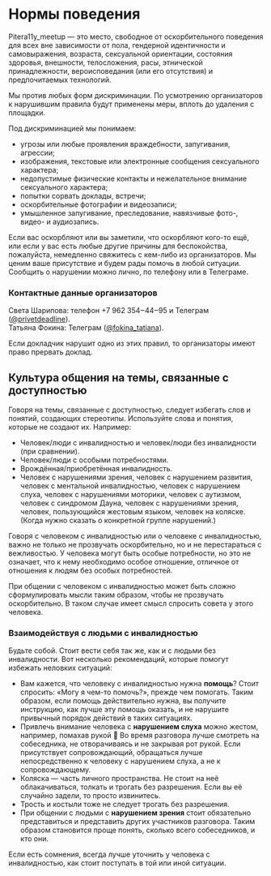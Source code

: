 # Нормы поведения
Pitera11y_meetup — это место, свободное от оскорбительного поведения для всех вне зависимости от пола, гендерной идентичности и самовыражения, возраста, сексуальной ориентации, состояния здоровья, внешности, телосложения, расы, этнической принадлежности, вероисповедания (или его отсутствия) и предпочитаемых технологий.

Мы против любых форм дискриминации. По усмотрению организаторов к нарушившим правила будут применены меры, вплоть до удаления с площадки.

Под дискриминацией мы понимаем:
- угрозы или любые проявления враждебности, запугивания, агрессии;
- изображения, текстовые или электронные сообщения сексуального характера;
- недопустимые физические контакты и нежелательное внимание сексуального характера;
- попытки сорвать доклады, встречи;
- оскорбительные фотографии и видеозаписи;
- умышленное запугивание, преследование, навязчивые фото-, видео- и аудиозапись.

Если вас оскорбляют или вы заметили, что оскорбляют кого-то ещё, или если у вас есть любые другие причины для беспокойства, пожалуйста, немедленно свяжитесь с кем-либо из организаторов. Мы ценим ваше присутствие и будем рады помочь в любой ситуации.
Сообщить о нарушении можно лично, по телефону или в Телеграме. 
### Контактные данные организаторов
Света Шарипова: телефон +7 962 354‒44‒95 и Телеграм ([@privetdeadline](https://t.me/privetdeadline)).</br>
Татьяна Фокина: Телеграм ([@fokina_tatiana](https://t.me/fokina_tatiana)).

Если докладчик нарушит одно из этих правил, то организаторы имеют право прервать доклад.

## Культура общения на темы, связанные с доступностью

Говоря на темы, связанные с доступностью, следует избегать слов и понятий, создающих стереотипы. Используйте слова и понятия, которые не создают их. Например:

- Человек/люди с инвалидностью и человек/люди без инвалидности (при сравнении).
- Человек/люди с особыми потребностями.
- Врождённая/приобретённая инвалидность.
- Человек с нарушениями зрения, человек с нарушением развития, человек с ментальной инвалидностью, человек с нарушением слуха, человек с нарушениями моторики, человек с аутизмом, человек с синдромом Дауна, человек с нарушениями зрения, человек, пользующийся жестовым языком, человек на коляске. (Когда нужно сказать о конкретной группе нарушений.)

Говоря с человеком с инвалидностью или о человеке с инвалидностью, важно не только не прозвучать оскорбительно, но и не перестараться с вежливостью. У человека могут быть особые потребности, но это не означает, что к нему необходимо особое отношение, отличное от отношения к людям без особых потребностей.

При общении с человеком с инвалидностью может быть сложно сформулировать мысли таким образом, чтобы не прозвучать оскорбительно. В таком случае имеет смысл спросить совета у этого человека.

### Взаимодействуя с людьми с инвалидностью

Будьте собой. Стоит вести себя так же, как и с людьми без инвалидности. Вот несколько рекомендаций, которые помогут избежать неловких ситуаций:

- Вам кажется, что человеку с инвалидностью нужна **помощь**? Стоит спросить: «Могу я чем-то помочь?», прежде чем помогать. Таким образом, если помощь действительно нужна, вы получите инструкцию, как лучше эту помощь оказать, и не нарушите привычный порядок действий в таких ситуациях.
- Привлечь внимание человека с **нарушением слуха** можно жестом, например, помахав рукой 👋 Во время разговора лучше смотреть на собеседника, не отворачиваясь и не закрывая рот рукой. Если присутствует сопровождающий, обращаться лучше непосредственно к человеку с нарушением слуха, а не к сопровождающему.
- Коляска — часть личного пространства. Не стоит на неё облакачиваться, толкать и трогать без разрешения. Если вы её случайно задели, то просто извинитесь.
- Трость и костыли тоже не следует трогать без разрешения.
- При общении с людьми с **нарушением зрения** стоит обязательно представиться и представить других участников разговора. Таким образом становится проще понять, сколько всего собеседников, и кто они.

Если есть сомнения, всегда лучше уточнить у человека с инвалидностью, как стоит поступать в той или иной ситуации.
